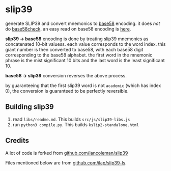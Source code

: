 # slip39
generate SLIP39 and convert mnemonics to [base58](https://bitcoinwiki.org/wiki/base58) encoding. it does *not* do [base58check](https://en.bitcoin.it/wiki/Base58Check_encoding). an easy read on base58 encoding is [here](https://learnmeabitcoin.com/technical/keys/base58/).

**slip39 -> base58** encoding is done by treating slip39 mnemonics as concatenated 10-bit valuess. each value corresponds to the word index. this giant number is then converted to base58, with each base58 digit corresponding to the base58 alphabet. the first word in the mnemonic phrase is the mist significant 10 bits and the last word is the least significant 10.

**base58 -> slip39** conversion reverses the above process.

by guaranteeing that the first slip39 word is not `academic` (which has index 0), the conversion is guaranteed to be perfectly reversible.

## Building slip39

1. read `libs/readme.md`. This builds `src/js/slip39-libs.js`
2. run `python3 compile.py`. This builds `kslip2-standalone.html`

## Credits

A lot of code is forked from [github.com/iancoleman/slip39](https://github.com/iancoleman/slip39)

Files mentioned below are from [github.com/ilap/slip39-ls](https://github.com/ilap/slip39-js). 
